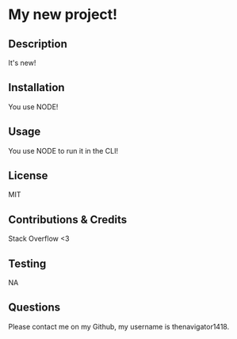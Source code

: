 # My new project!

  ## Description
  It's new!

  ## Installation
  You use NODE!

  ## Usage
  You use NODE to run it in the CLI!

  ## License
  MIT

  ## Contributions & Credits
  Stack Overflow <3

  ## Testing
  NA

  ## Questions
  Please contact me on my Github, my username is thenavigator1418.
